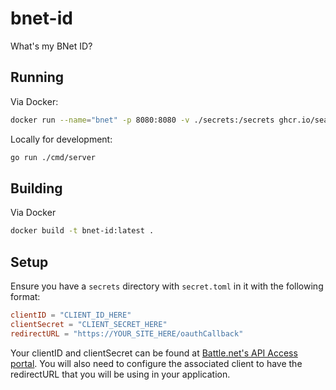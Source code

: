 # bnet-id

What's my BNet ID?

## Running

Via Docker:

```sh
docker run --name="bnet" -p 8080:8080 -v ./secrets:/secrets ghcr.io/seanpfeifer/bnet-id:latest
```

Locally for development:

```sh
go run ./cmd/server
```

## Building

Via Docker

```sh
docker build -t bnet-id:latest .
```

## Setup

Ensure you have a `secrets` directory with `secret.toml` in it with the following format:

```toml
clientID = "CLIENT_ID_HERE"
clientSecret = "CLIENT_SECRET_HERE"
redirectURL = "https://YOUR_SITE_HERE/oauthCallback"
```

Your clientID and clientSecret can be found at [Battle.net's API Access portal](https://develop.battle.net/access/clients/). You will also need to configure the associated client to have the redirectURL that you will be using in your application.
